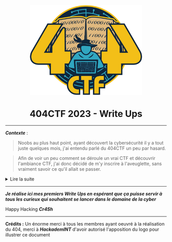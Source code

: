 <p align="center"><img alt="404CTF 2023 HackademINT" src="https://github.com/HackademINT/404CTF-2023/blob/main/assets/logo.png" width="350" height="auto"></p>

<h1 align="center">404CTF 2023 - Write Ups</h1>

****

***Contexte*** :

  > Noobs au plus haut point, ayant découvert la cybersécurité il y a tout juste quelques mois, j'ai entendu parlé du 404CTF un peu par hasard. 

  > Afin de voir un peu comment se déroule un vrai CTF et découvrir l'ambiance CTF, j'ai donc décidé de m'y inscrire à l'aveuglette, sans vraiment savoir ce qu'il allait se passer.
<details>
  <summary>Lire la suite</summary>

  > L'objectif, m'amuser, essayer de résoudre au moins un chall et surtout connaître un peu le mode de réflexion pour avancer dans ce domaine. 

  > Après 3 semaines de compétitions au sein d'un des plus gros CTF de France, entre excitation, syndrôme de l'imposteur et frustration, j'ai appris énormément de choses, de l'exploitation de binaire à la stégano, en passant par la RF, l'OSINT, le FORENSIC ... 

  > Quelle joie de finir mon tout premier CTF dans le top 300 (299e position sur 2847 inscrits) et 15 challenges allant d'intro à médium.

  > Ce CTF marque le début d'une toute nouvelle aventure et une longue route d'apprentissage.
</details>
  
**** 

***Je réalise ici mes premiers Write Ups en espérant que ça puisse servir à tous les curieux qui souhaitent se lancer dans le domaine de la cyber***

Happy Hacking ***Cr4Sh***

****
**Crédits :**
 Un énorme merci à tous les membres ayant oeuvré à la réalisation du 404, merci à ***HackademINT*** d'avoir autorisé l'apposition du logo pour illustrer ce document

  